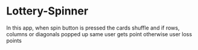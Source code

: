 # Lottery-Spinner
In this app, when spin button is pressed the cards shuffle and if rows, columns or diagonals popped up same user gets point otherwise user loss points

